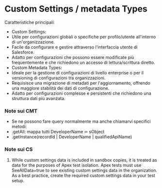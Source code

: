 # Custom Settings / metadata Types <a href="#toc162445399" id="toc162445399"></a>

Caratteristiche principali:

* Custom Settings:
* Utile per configurazioni globali o specifiche per profilo/utente all'interno di un'organizzazione.
* Facile da configurare e gestire attraverso l'interfaccia utente di Salesforce.
* Adatto per configurazioni che possono essere modificate più frequentemente e che richiedono un accesso di lettura/scrittura diretto.
* Custom Metadata Types:
* Ideale per la gestione di configurazioni di livello enterprise o per il versioning di configurazioni tra organizzazioni.
* Requisisce una migrazione di metadati per l'aggiornamento, offrendo una maggiore stabilità dei dati di configurazione.
* Adatto per configurazioni complesse e persistenti che richiedono una struttura dati più avanzata.

### Note sui CMT <a href="#toc162445400" id="toc162445400"></a>

* Se ne possono fare query normalmente ma anche chiamarvi specifici metodi:
* .getAll: mappa tutti DeveloperName ⬄ sObject
* .getInstance(recordId | DeveloperName | qualifiedApiName)

### Note sui CS <a href="#toc162445401" id="toc162445401"></a>

1. While custom settings data is included in sandbox copies, it is treated as data for the purposes of Apex test isolation. Apex tests must use SeeAllData=true to see existing custom settings data in the organization. As a best practice, create the required custom settings data in your test setup.
